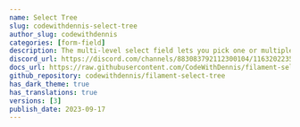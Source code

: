 ```yaml
---
name: Select Tree
slug: codewithdennis-select-tree
author_slug: codewithdennis
categories: [form-field]
description: The multi-level select field lets you pick one or multiple options from a list that's neatly organized into different levels.
discord_url: https://discord.com/channels/883083792112300104/1163202235057057792
docs_url: https://raw.githubusercontent.com/CodeWithDennis/filament-select-tree/3.x/README.md
github_repository: codewithdennis/filament-select-tree
has_dark_theme: true
has_translations: true
versions: [3]
publish_date: 2023-09-17
---
```


